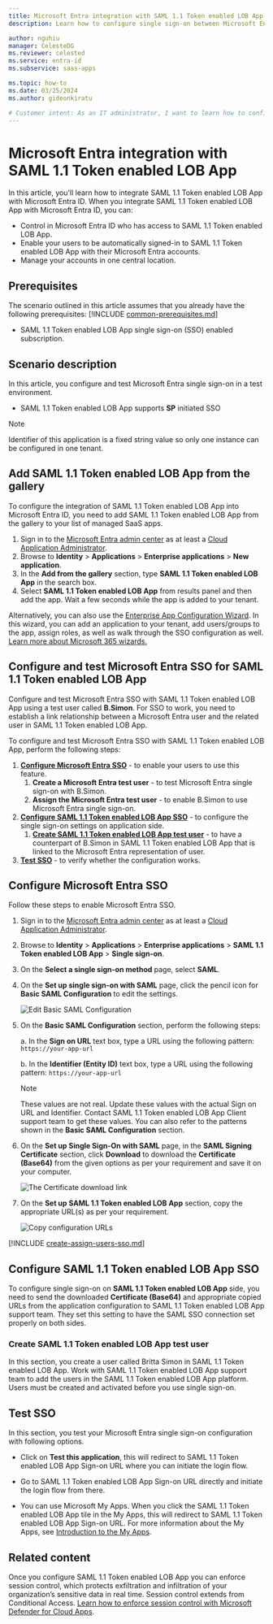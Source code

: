 ```yaml
---
title: Microsoft Entra integration with SAML 1.1 Token enabled LOB App
description: Learn how to configure single sign-on between Microsoft Entra ID and SAML 1.1 Token enabled LOB App.

author: nguhiu
manager: CelesteDG
ms.reviewer: celested
ms.service: entra-id
ms.subservice: saas-apps

ms.topic: how-to
ms.date: 03/25/2024
ms.author: gideonkiratu

# Customer intent: As an IT administrator, I want to learn how to configure single sign-on between Microsoft Entra ID and SAML 1.1 Token enabled LOB App so that I can control who has access to SAML 1.1 Token enabled LOB App, enable automatic sign-in with Microsoft Entra accounts, and manage my accounts in one central location.
---
```

# Microsoft Entra integration with SAML 1.1 Token enabled LOB App

In this article,  you'll learn how to integrate SAML 1.1 Token enabled LOB App with Microsoft Entra ID. When you integrate SAML 1.1 Token enabled LOB App with Microsoft Entra ID, you can:

* Control in Microsoft Entra ID who has access to SAML 1.1 Token enabled LOB App.
* Enable your users to be automatically signed-in to SAML 1.1 Token enabled LOB App with their Microsoft Entra accounts.
* Manage your accounts in one central location.

## Prerequisites
The scenario outlined in this article assumes that you already have the following prerequisites:
[!INCLUDE [common-prerequisites.md](~/identity/saas-apps/includes/common-prerequisites.md)]
* SAML 1.1 Token enabled LOB App single sign-on (SSO) enabled subscription.

## Scenario description

In this article,  you configure and test Microsoft Entra single sign-on in a test environment.

* SAML 1.1 Token enabled LOB App supports **SP** initiated SSO

> [!NOTE]
> Identifier of this application is a fixed string value so only one instance can be configured in one tenant.

## Add SAML 1.1 Token enabled LOB App from the gallery

To configure the integration of SAML 1.1 Token enabled LOB App into Microsoft Entra ID, you need to add SAML 1.1 Token enabled LOB App from the gallery to your list of managed SaaS apps.

1. Sign in to the [Microsoft Entra admin center](https://entra.microsoft.com) as at least a [Cloud Application Administrator](~/identity/role-based-access-control/permissions-reference.md#cloud-application-administrator).
1. Browse to **Identity** > **Applications** > **Enterprise applications** > **New application**.
1. In the **Add from the gallery** section, type **SAML 1.1 Token enabled LOB App** in the search box.
1. Select **SAML 1.1 Token enabled LOB App** from results panel and then add the app. Wait a few seconds while the app is added to your tenant.

 Alternatively, you can also use the [Enterprise App Configuration Wizard](https://portal.office.com/AdminPortal/home?Q=Docs#/azureadappintegration). In this wizard, you can add an application to your tenant, add users/groups to the app, assign roles, as well as walk through the SSO configuration as well. [Learn more about Microsoft 365 wizards.](/microsoft-365/admin/misc/azure-ad-setup-guides)

<a name='configure-and-test-azure-ad-sso-for-saml-11-token-enabled-lob-app'></a>

## Configure and test Microsoft Entra SSO for SAML 1.1 Token enabled LOB App

Configure and test Microsoft Entra SSO with SAML 1.1 Token enabled LOB App using a test user called **B.Simon**. For SSO to work, you need to establish a link relationship between a Microsoft Entra user and the related user in SAML 1.1 Token enabled LOB App.

To configure and test Microsoft Entra SSO with SAML 1.1 Token enabled LOB App, perform the following steps:

1. **[Configure Microsoft Entra SSO](#configure-azure-ad-sso)** - to enable your users to use this feature.
    1. **Create a Microsoft Entra test user** - to test Microsoft Entra single sign-on with B.Simon.
    1. **Assign the Microsoft Entra test user** - to enable B.Simon to use Microsoft Entra single sign-on.
1. **[Configure SAML 1.1 Token enabled LOB App SSO](#configure-saml-11-token-enabled-lob-app-sso)** - to configure the single sign-on settings on application side.
    1. **[Create SAML 1.1 Token enabled LOB App test user](#create-saml-11-token-enabled-lob-app-test-user)** - to have a counterpart of B.Simon in SAML 1.1 Token enabled LOB App that is linked to the Microsoft Entra representation of user.
1. **[Test SSO](#test-sso)** - to verify whether the configuration works.

<a name='configure-azure-ad-sso'></a>

## Configure Microsoft Entra SSO

Follow these steps to enable Microsoft Entra SSO.

1. Sign in to the [Microsoft Entra admin center](https://entra.microsoft.com) as at least a [Cloud Application Administrator](~/identity/role-based-access-control/permissions-reference.md#cloud-application-administrator).
1. Browse to **Identity** > **Applications** > **Enterprise applications** > **SAML 1.1 Token enabled LOB App** > **Single sign-on**.
1. On the **Select a single sign-on method** page, select **SAML**.
1. On the **Set up single sign-on with SAML** page, click the pencil icon for **Basic SAML Configuration** to edit the settings.

   ![Edit Basic SAML Configuration](common/edit-urls.png)

1. On the **Basic SAML Configuration** section, perform the following steps:

	a. In the **Sign on URL** text box, type a URL using the following pattern:
    `https://your-app-url`

    b. In the **Identifier (Entity ID)** text box, type a URL using the following pattern:
    `https://your-app-url`

	> [!NOTE]
	> These values are not real. Update these values with the actual Sign on URL and Identifier. Contact SAML 1.1 Token enabled LOB App Client support team to get these values. You can also refer to the patterns shown in the **Basic SAML Configuration** section.

1. On the **Set up Single Sign-On with SAML** page, in the **SAML Signing Certificate** section, click **Download** to download the **Certificate (Base64)** from the given options as per your requirement and save it on your computer.

	![The Certificate download link](common/certificatebase64.png)

1. On the **Set up SAML 1.1 Token enabled LOB App** section, copy the appropriate URL(s) as per your requirement.

	![Copy configuration URLs](common/copy-configuration-urls.png)

<a name='create-an-azure-ad-test-user'></a>

[!INCLUDE [create-assign-users-sso.md](~/identity/saas-apps/includes/create-assign-users-sso.md)]

## Configure SAML 1.1 Token enabled LOB App SSO

To configure single sign-on on **SAML 1.1 Token enabled LOB App** side, you need to send the downloaded **Certificate (Base64)** and appropriate copied URLs from the application configuration to SAML 1.1 Token enabled LOB App support team. They set this setting to have the SAML SSO connection set properly on both sides.

### Create SAML 1.1 Token enabled LOB App test user

In this section, you create a user called Britta Simon in SAML 1.1 Token enabled LOB App. Work with SAML 1.1 Token enabled LOB App support team to add the users in the SAML 1.1 Token enabled LOB App platform. Users must be created and activated before you use single sign-on.

## Test SSO 

In this section, you test your Microsoft Entra single sign-on configuration with following options. 

* Click on **Test this application**, this will redirect to SAML 1.1 Token enabled LOB App Sign-on URL where you can initiate the login flow. 

* Go to SAML 1.1 Token enabled LOB App Sign-on URL directly and initiate the login flow from there.

* You can use Microsoft My Apps. When you click the SAML 1.1 Token enabled LOB App tile in the My Apps, this will redirect to SAML 1.1 Token enabled LOB App Sign-on URL. For more information about the My Apps, see [Introduction to the My Apps](https://support.microsoft.com/account-billing/sign-in-and-start-apps-from-the-my-apps-portal-2f3b1bae-0e5a-4a86-a33e-876fbd2a4510).

## Related content

Once you configure SAML 1.1 Token enabled LOB App you can enforce session control, which protects exfiltration and infiltration of your organization’s sensitive data in real time. Session control extends from Conditional Access. [Learn how to enforce session control with Microsoft Defender for Cloud Apps](/cloud-app-security/proxy-deployment-any-app).

